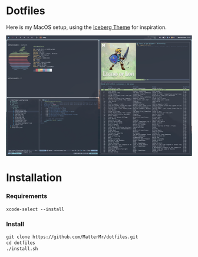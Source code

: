 # Dotfiles

Here is my MacOS setup, using the [Iceberg Theme](https://cocopon.github.io/iceberg.vim/) for inspiration.

![Screenshot of desktop setup](/.assets/example.png)

# Installation

### Requirements

```
xcode-select --install
```

### Install

```
git clone https://github.com/MatterMr/dotfiles.git
cd dotfiles
./install.sh
```
